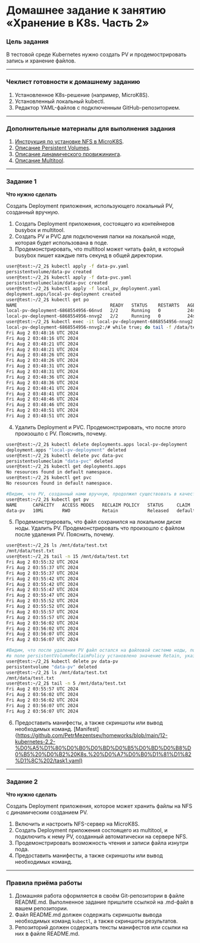 # Домашнее задание к занятию «Хранение в K8s. Часть 2»

### Цель задания

В тестовой среде Kubernetes нужно создать PV и продемострировать запись и хранение файлов.

------

### Чеклист готовности к домашнему заданию

1. Установленное K8s-решение (например, MicroK8S).
2. Установленный локальный kubectl.
3. Редактор YAML-файлов с подключенным GitHub-репозиторием.

------

### Дополнительные материалы для выполнения задания

1. [Инструкция по установке NFS в MicroK8S](https://microk8s.io/docs/nfs). 
2. [Описание Persistent Volumes](https://kubernetes.io/docs/concepts/storage/persistent-volumes/). 
3. [Описание динамического провижининга](https://kubernetes.io/docs/concepts/storage/dynamic-provisioning/). 
4. [Описание Multitool](https://github.com/wbitt/Network-MultiTool).

------

### Задание 1

**Что нужно сделать**

Создать Deployment приложения, использующего локальный PV, созданный вручную.

1. Создать Deployment приложения, состоящего из контейнеров busybox и multitool.
2. Создать PV и PVC для подключения папки на локальной ноде, которая будет использована в поде.
3. Продемонстрировать, что multitool может читать файл, в который busybox пишет каждые пять секунд в общей директории.   
```bash
user@test:~/2_2$ kubectl apply -f data-pv.yaml 
persistentvolume/data-pv created
user@test:~/2_2$ kubectl apply -f data-pvc.yaml 
persistentvolumeclaim/data-pvc created
user@test:~/2_2$ kubectl apply -f local_pv_deployment.yaml 
deployment.apps/local-pv-deployment created
user@test:~/2_2$ kubectl get po
NAME                                   READY   STATUS    RESTARTS   AGE
local-pv-deployment-6868554956-66nvd   2/2     Running   0          24s
local-pv-deployment-6868554956-nnvg2   2/2     Running   0          24s
user@test:~/2_2$ kubectl exec -it local-pv-deployment-6868554956-nnvg2 -c multitool -- bash
local-pv-deployment-6868554956-nnvg2:/# while true; do tail -f /data/test.txt; sleep 3; done
Fri Aug 2 03:48:16 UTC 2024
Fri Aug 2 03:48:16 UTC 2024
Fri Aug 2 03:48:21 UTC 2024
Fri Aug 2 03:48:21 UTC 2024
Fri Aug 2 03:48:26 UTC 2024
Fri Aug 2 03:48:26 UTC 2024
Fri Aug 2 03:48:31 UTC 2024
Fri Aug 2 03:48:31 UTC 2024
Fri Aug 2 03:48:36 UTC 2024
Fri Aug 2 03:48:36 UTC 2024
Fri Aug 2 03:48:41 UTC 2024
Fri Aug 2 03:48:41 UTC 2024
Fri Aug 2 03:48:46 UTC 2024
Fri Aug 2 03:48:46 UTC 2024
Fri Aug 2 03:48:51 UTC 2024
Fri Aug 2 03:48:51 UTC 2024
```
4. Удалить Deployment и PVC. Продемонстрировать, что после этого произошло с PV. Пояснить, почему.  
```bash
user@test:~/2_2$ kubectl delete deployments.apps local-pv-deployment 
deployment.apps "local-pv-deployment" deleted
user@test:~/2_2$ kubectl delete pvc data-pvc 
persistentvolumeclaim "data-pvc" deleted
user@test:~/2_2$ kubectl get deployments.apps 
No resources found in default namespace.
user@test:~/2_2$ kubectl get pvc
No resources found in default namespace.

#Видим, что PV, созданный нами вручную, продолжил существовать в качестве объекта, но у него появился статус Released, так как связь (bound) между PV и PVC (который мы удалили) отсутствует.
user@test:~/2_2$ kubectl get pv
NAME      CAPACITY   ACCESS MODES   RECLAIM POLICY   STATUS     CLAIM              STORAGECLASS   VOLUMEATTRIBUTESCLASS   REASON   AGE
data-pv   10Mi       RWO            Retain           Released   default/data-pvc                  <unset>                          13m
```
5. Продемонстрировать, что файл сохранился на локальном диске ноды. Удалить PV.  Продемонстрировать что произошло с файлом после удаления PV. Пояснить, почему.  
```bash
user@test:~/2_2$ ls /mnt/data/test.txt 
/mnt/data/test.txt
user@test:~/2_2$ tail -n 15 /mnt/data/test.txt 
Fri Aug 2 03:55:32 UTC 2024
Fri Aug 2 03:55:37 UTC 2024
Fri Aug 2 03:55:37 UTC 2024
Fri Aug 2 03:55:42 UTC 2024
Fri Aug 2 03:55:42 UTC 2024
Fri Aug 2 03:55:47 UTC 2024
Fri Aug 2 03:55:47 UTC 2024
Fri Aug 2 03:55:52 UTC 2024
Fri Aug 2 03:55:52 UTC 2024
Fri Aug 2 03:55:57 UTC 2024
Fri Aug 2 03:55:57 UTC 2024
Fri Aug 2 03:56:02 UTC 2024
Fri Aug 2 03:56:02 UTC 2024
Fri Aug 2 03:56:07 UTC 2024
Fri Aug 2 03:56:07 UTC 2024

#Видим, что после удаления PV файл остался на файловой системе ноды, потому что по логике работы объекта k8s PersistentVolume  
#в поле persistentVolumeReclaimPolicy установлено значение Retain, указывающее, что нужно сохранять файлы в volume при удалении PV.
user@test:~/2_2$ kubectl delete pv data-pv 
persistentvolume "data-pv" deleted
user@test:~/2_2$ ls /mnt/data/test.txt 
/mnt/data/test.txt
user@test:~/2_2$ tail -n 5 /mnt/data/test.txt 
Fri Aug 2 03:55:57 UTC 2024
Fri Aug 2 03:56:02 UTC 2024
Fri Aug 2 03:56:02 UTC 2024
Fri Aug 2 03:56:07 UTC 2024
Fri Aug 2 03:56:07 UTC 2024
```
6. Предоставить манифесты, а также скриншоты или вывод необходимых команд.
[Manifest]{https://github.com/PetrMezentsev/homeworks/blob/main/12-kubernetes-2.2-%D0%A5%D1%80%D0%B0%D0%BD%D0%B5%D0%BD%D0%B8%D0%B5%20%D0%B2%20K8s.%20%D0%A7%D0%B0%D1%81%D1%82%D1%8C%202/task1.yaml}
------

### Задание 2

**Что нужно сделать**

Создать Deployment приложения, которое может хранить файлы на NFS с динамическим созданием PV.

1. Включить и настроить NFS-сервер на MicroK8S.
2. Создать Deployment приложения состоящего из multitool, и подключить к нему PV, созданный автоматически на сервере NFS.
3. Продемонстрировать возможность чтения и записи файла изнутри пода. 
4. Предоставить манифесты, а также скриншоты или вывод необходимых команд.

------

### Правила приёма работы

1. Домашняя работа оформляется в своём Git-репозитории в файле README.md. Выполненное задание пришлите ссылкой на .md-файл в вашем репозитории.
2. Файл README.md должен содержать скриншоты вывода необходимых команд `kubectl`, а также скриншоты результатов.
3. Репозиторий должен содержать тексты манифестов или ссылки на них в файле README.md.
